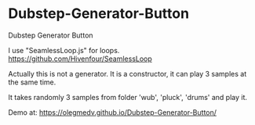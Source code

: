 # Dubstep-Generator-Button
Dubstep Generator Button

I use "SeamlessLoop.js" for loops.
https://github.com/Hivenfour/SeamlessLoop

Actually this is not a generator.
It is a constructor, it can play 3 samples at the same time.

It takes randomly 3 samples from folder 'wub', 'pluck', 'drums' and play it.

Demo at:
https://olegmedv.github.io/Dubstep-Generator-Button/


